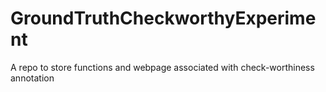 # GroundTruthCheckworthyExperiment
 A repo to store functions and webpage associated with check-worthiness annotation
